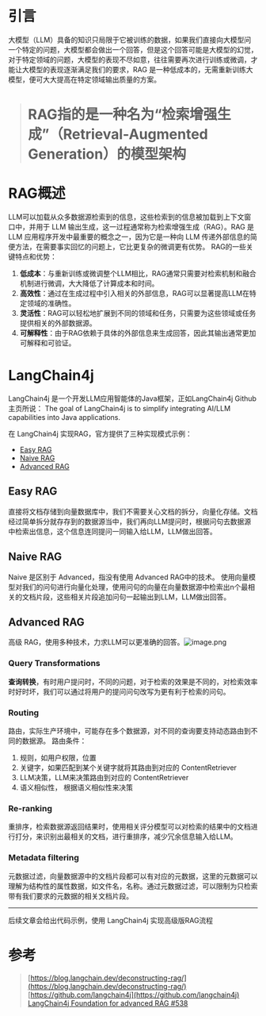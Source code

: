# 引言

大模型（LLM）具备的知识只局限于它被训练的数据，如果我们直接向大模型问一个特定的问题，大模型都会做出一个回答，但是这个回答可能是大模型的幻觉，对于特定领域的问题，大模型的表现不尽如意，往往需要再次进行训练或微调，才能让大模型的表现逐渐满足我们的要求，RAG 是一种低成本的，无需重新训练大模型，便可大大提高在特定领域输出质量的方案。

> # RAG指的是一种名为“检索增强生成”（Retrieval-Augmented Generation）的模型架构

# RAG概述
LLM可以加载从众多数据源检索到的信息，这些检索到的信息被加载到上下文窗口中，并用于 LLM 输出生成，这一过程通常称为检索增强生成（RAG）。RAG 是 LLM 应用程序开发中最重要的概念之一，因为它是一种向 LLM 传递外部信息的简便方法，在需要事实回忆的问题上，它比更复杂的微调更有优势。
RAG的一些关键特点和优势：
1. **低成本**：与重新训练或微调整个LLM相比，RAG通常只需要对检索机制和融合机制进行微调，大大降低了计算成本和时间。
2. **高效性**：通过在生成过程中引入相关的外部信息，RAG可以显著提高LLM在特定领域的准确性。
3. **灵活性**：RAG可以轻松地扩展到不同的领域和任务，只需要为这些领域或任务提供相关的外部数据源。
4. **可解释性**：由于RAG依赖于具体的外部信息来生成回答，因此其输出通常更加可解释和可验证。
# LangChain4j
LangChain4j 是一个开发LLM应用智能体的Java框架，正如LangChain4j Github 主页所说：
The goal of LangChain4j is to simplify integrating AI/LLM capabilities into Java applications.

在 LangChain4j 实现RAG，官方提供了三种实现模式示例：

- [Easy RAG](https://github.com/langchain4j/langchain4j-examples/blob/main/rag-examples/src/main/java/_1_easy/Easy_RAG_Example.java)
- [Naive RAG](https://github.com/langchain4j/langchain4j-examples/blob/main/rag-examples/src/main/java/_2_naive/Naive_RAG_Example.java)
- [Advanced RAG](https://github.com/langchain4j/langchain4j-examples/blob/main/rag-examples/src/main/java/_3_advanced/_01_Advanced_RAG_with_Query_Compression_Example.java)

## Easy RAG

直接将文档存储到向量数据库中，我们不需要关心文档的拆分，向量化存储。文档经过简单拆分就存存到的数据源当中，我们再向LLM提问时，根据问句去数据源中检索出信息，这个信息连同提问一同输入给LLM，LLM做出回答。

## Naive RAG

Naive 是区别于 Advanced，指没有使用 Advanced RAG中的技术。
使用向量模型对我们的问句进行向量化处理，使用问句的向量在向量数据源中检索出n个最相关的文档片段，这些相关片段追加问句一起输出到LLM，LLM做出回答。

## Advanced RAG

高级 RAG，使用多种技术，力求LLM可以更准确的回答。![image.png](https://img-blog.csdnimg.cn/img_convert/c8d7fc395eed63d53172ce9eb6eba8f5.png)















### Query Transformations

**查询转换**，有时用户提问时，不同的问题，对于检索的效果是不同的，对检索效率时好时坏，我们可以通过将用户的提问问句改写为更有利于检索的问句。

### Routing

路由，实际生产环境中，可能存在多个数据源，对不同的查询要支持动态路由到不同的数据源。
路由条件：

1. 规则，如用户权限，位置
2. 关键字，如果匹配到某个关键字就将其路由到对应的 ContentRetriever
3. LLM决策，LLM来决策路由到对应的 ContentRetriever
4. 语义相似性， 根据语义相似性来决策

### **Re-ranking**

重排序，检索数据源返回结果时，使用相关评分模型可以对检索的结果中的文档进行打分，来识别出最相关的文档，进行重排序，减少冗余信息输入给LLM。

### Metadata filtering

元数据过滤，向量数据源中的文档片段都可以有对应的元数据，这里的元数据可以理解为结构性的属性数据，如文件名，名称。通过元数据过滤，可以限制为只检索带有我们要求的元数据的相关文档片段。

---

后续文章会给出代码示例，使用 LangChain4j 实现高级版RAG流程

# 参考

> [https://blog.langchain.dev/deconstructing-rag/](https://blog.langchain.dev/deconstructing-rag/)
> [https://github.com/langchain4j](https://github.com/langchain4j)
> [LangChain4j Foundation for advanced RAG #538](https://github.com/langchain4j/langchain4j/pull/538)